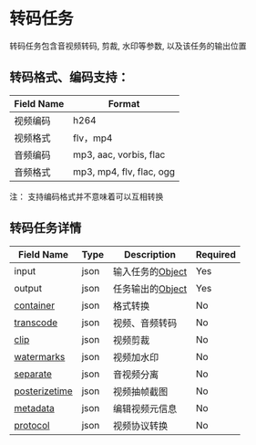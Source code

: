 ---
---

# 转码任务

转码任务包含音视频转码, 剪裁, 水印等参数, 以及该任务的输出位置


## 转码格式、编码支持：

| Field Name | Format |
|---|---|
| 视频编码 | h264 |
| 视频格式 | flv，mp4 |
| 音频编码 | mp3, aac, vorbis, flac  |
| 音频格式 | mp3, mp4, flv, flac, ogg |

注： 支持编码格式并不意味着可以互相转换


## 转码任务详情

| Field Name | Type | Description | Required |
|---|---|---|---|
| input | json | 输入任务的[Object](qsobject.html) | Yes |
| output | json | 任务输出的[Object](qsobject.html) | Yes |
| [container](container.html) | json | 格式转换 | No |
| [transcode](transcode.html) | json | 视频、音频转码 | No |
| [clip](clip.html) | json | 视频剪裁 | No |
| [watermarks](watermark.html) | json | 视频加水印 | No |
| [separate](separate.html) | json | 音视频分离 | No |
| [posterizetime](posterizetime.html) | json | 视频抽帧截图 | No |
| [metadata](metadata.html) | json | 编辑视频元信息 | No |
| [protocol](hls.html) | json | 视频协议转换 | No |
